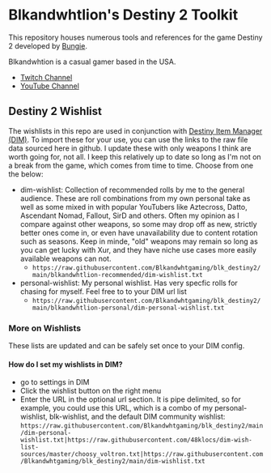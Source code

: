 Blkandwhtlion's Destiny 2 Toolkit
=================================
This repository houses numerous tools and references for the game Destiny 2 developed by [Bungie](http://www.bungie.net/).

Blkandwhtion is a casual gamer based in the USA. 
* [Twitch Channel](https://www.twitch.tv/blkandwhtlion)
* [YouTube Channel](https://www.youtube.com/channel/UC-czRj5tnO-ZQLoAePFXTgQ)

Destiny 2 Wishlist
------------------
The wishlists in this repo are used in conjunction with [Destiny Item Manager (DIM)](https://destinyitemmanager.com/). To import these for your use, you can use the links to the raw file data sourced here in github. I update these with only weapons I think are worth going for, not all. I keep this relatively up to date so long as I'm not on a break from the game, which comes from time to time. Choose from one the below:

* dim-wishlist: Collection of recommended rolls by me to the general audience. These are roll combinations from my own personal take as well as some mixed in with popular YouTubers like Aztecross, Datto, Ascendant Nomad, Fallout, SirD and others. Often my opinion as I compare against other weapons, so some may drop off as new, strictly better ones come in, or even have unavailability due to content rotation such as seasons. Keep in minde, "old" weapons may remain so long as you can get lucky with Xur, and they have niche use cases more easily available weapons can not.
  - ```https://raw.githubusercontent.com/Blkandwhtgaming/blk_destiny2/main/blkandwhtlion-recommended/dim-wishlist.txt```
* personal-wishlist: My personal wishlist. Has very specfic rolls for chasing for myself. Feel free to to your DIM url list
  - ```https://raw.githubusercontent.com/Blkandwhtgaming/blk_destiny2/main/blkandwhtlion-personal/dim-personal-wishlist.txt```
  
### More on Wishlists
These lists are updated and can be safely set once to your DIM config.

#### How do I set my wishlists in DIM?
* go to settings in DIM
* Click the wishlist button on the right menu
* Enter the URL in the optional url section. It is pipe delimited, so for example, you could use this URL, which is a combo of my personal-wishlist, blk-wishlist, and the default DIM community wishlist: ```https://raw.githubusercontent.com/Blkandwhtgaming/blk_destiny2/main/dim-personal-wishlist.txt|https://raw.githubusercontent.com/48klocs/dim-wish-list-sources/master/choosy_voltron.txt|https://raw.githubusercontent.com/Blkandwhtgaming/blk_destiny2/main/dim-wishlist.txt```
